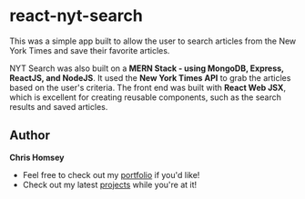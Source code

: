 # react-nyt-search

This was a simple app built to allow the user to search articles from the New York Times and save their favorite articles. 

NYT Search was also built on a **MERN Stack - using MongoDB, Express, ReactJS, and NodeJS**. It used the **New York Times API** to grab the articles based on the user's criteria. The front end was built with **React Web JSX**, which is excellent for creating reusable components, such as the search results and saved articles.

## Author
**Chris Homsey**

* Feel free to check out my [portfolio](https://www.chrishomsey.com) if you'd like!
* Check out my latest [projects](https://www.chrishomsey.com/portfolio/development) while you're at it!
